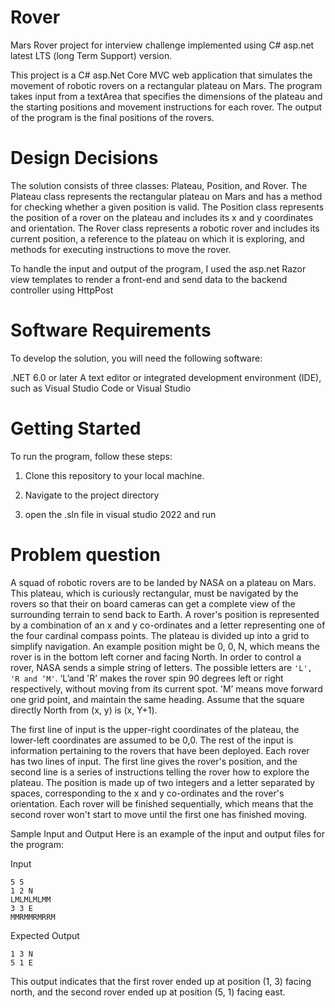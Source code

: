 # Rover
Mars Rover project for interview challenge implemented using C# asp.net latest LTS (long Term Support) version.

This project is a C# asp.Net Core MVC web application that simulates the movement of robotic rovers on a rectangular plateau on Mars. The program takes input from a textArea that specifies the dimensions of the plateau and the starting positions and movement instructions for each rover. The output of the program is the final positions of the rovers.

# Design Decisions

The solution consists of three classes: Plateau, Position, and Rover. The Plateau class represents the rectangular plateau on Mars and has a method for checking whether a given position is valid. The Position class represents the position of a rover on the plateau and includes its x and y coordinates and orientation. The Rover class represents a robotic rover and includes its current position, a reference to the plateau on which it is exploring, and methods for executing instructions to move the rover.

To handle the input and output of the program, I used the asp.net Razor view templates to render a front-end and send data to the backend controller using HttpPost

# Software Requirements
To develop the solution, you will need the following software:

.NET 6.0 or later
A text editor or integrated development environment (IDE), such as Visual Studio Code or Visual Studio

# Getting Started
To run the program, follow these steps:

1. Clone this repository to your local machine.

2. Navigate to the project directory

3. open the .sln file in visual studio 2022 and run
  
 # Problem question
  
 A squad of robotic rovers are to be landed by NASA on a plateau on Mars. This plateau, which is curiously rectangular, must be navigated by the rovers so that their on board cameras can get a complete view of the surrounding terrain to send back to Earth. A rover's position is represented by a combination of an x and y co-ordinates and a letter representing one of the four cardinal compass points. The plateau is divided up into a grid to simplify navigation. An example position might be 0, 0, N, which means the rover is in the bottom left corner and facing
North. In order to control a rover, NASA sends a simple string of letters. The possible letters are ``` 'L', 'R and ‘M' ```. ‘L’and 'R’ makes the rover spin 90 degrees left or right respectively, without moving from its current spot. 'M’ means move forward one grid point, and maintain the same heading. Assume that the square directly North from (x, y) is (x, Y+1).
  
 The first line of input is the upper-right coordinates of the plateau, the lower-left coordinates are assumed to be 0,0.
The rest of the input is information pertaining to the rovers that have been deployed. Each rover has two lines of input. The first line gives the rover's position, and the second line is a series of instructions telling the rover how to explore the plateau.
The position is made up of two integers and a letter separated by spaces, corresponding to the x and y co-ordinates and the rover's orientation. Each rover will be finished sequentially, which means that the second rover won't start to move until the first one has finished moving.


  
Sample Input and Output
Here is an example of the input and output files for the program:

Input
```
5 5
1 2 N
LMLMLMLMM
3 3 E
MMRMMRMRRM
  ```
 
Expected Output
```
1 3 N
5 1 E
```
This output indicates that the first rover ended up at position (1, 3) facing north, and the second rover ended up at position (5, 1) facing east.
